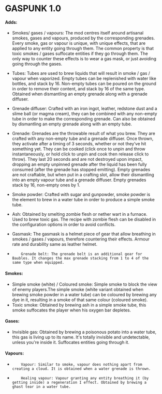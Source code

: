 # GASPUNK 1.0

#### Adds:

- Smokes/ gases / vapours: The mod centres itself around artisanal smokes, gases and vapours, produced by the corresponding grenades. Every smoke, gas or vapour is unique, with unique effects, that are applied to any entity going through them. The common property is that toxic smokes / gases suffocate entities if they go through them. The only way to counter these effects is to wear a gas mask, or just avoiding going through the gases.
- Tubes: Tubes are used to brew liquids that will result in smoke / gas / vapour when vaporized. Empty tubes can be replenished with water like bottles, and stack by 16. Non-empty tubes can be poured on the ground in order to remove their content, and stack by 16 of the same type. Obtained when dismantling an empty grenade along with a grenade diffuser.
- Grenade diffuser: Crafted with an iron ingot, leather, redstone dust and a slime ball (or magma cream), they can be combined with any non-empty tube in order to make the corresponding grenade. Can also be obtained by dismantling an empty grenade along with an empty tube.
- Grenade: Grenades are the throwable result of what you brew. They are crafted with any non-empty tube and a grenade diffuser. Once thrown, they activate after a timing of 3 seconds, whether or not they’ve hit something yet. They can be cooked (click once to unpin and throw instantaneously, or hold click to unpin and cook then release click to throw). They last 20 seconds and are not destroyed upon impact, dropping an empty unpinned grenade after the liquid has been fully consumed (after the grenade has stopped emitting). Empty grenades are not craftable, but when put in a crafting slot, allow their dismantling into an empty vapour tube and a grenade diffuser. Empty grenades stack by 16, non-empty ones by 1.
- Smoke powder: Crafted with sugar and gunpowder, smoke powder is the element to brew in a water tube in order to produce a simple smoke tube.
- Ash: Obtained by smelting zombie flesh or nether wart in a furnace. Used to brew toxic gas. The recipe with zombie flesh can be disabled in the configuration options in order to avoid conflicts.
- Gasmask: The gasmask is a helmet piece of gear that allow breathing in smokes / gases / vapours, therefore countering their effects. Armour rate and durability same as leather helmet.

-         Grenade belt: The grenade belt is an additional gear for Baubles. It changes the max grenade stacking from 1 to 4 of the same type when equipped.

#### Smokes:

- Simple smoke (white) / Coloured smoke: Simple smoke to block the view of enemy players.The simple smoke (white variant obtained when brewing smoke powder in a water tube) can be coloured by brewing any dye in it, resulting in a smoke of that same colour (coloured smoke).
- Toxic smoke: Obtained by brewing ash in a simple smoke tube, this smoke suffocates the player when his oxygen bar depletes.

#### Gases:

-         
  Invisible gas: Obtained by brewing a poisonous potato into a water tube, this gas is living up to its name. It's totally invisible and undetectable, unless you're inside it. Suffocates entities going through it.


#### Vapours:

-         Vapour: Similar to smoke, vapour does nothing apart from creating a cloud. It is obtained when a water grenade is thrown.
-         Healing vapour: Vapour granting any entity breathing it (by getting inside) a regeneration I effect. Obtained by brewing a ghast tear in a water tube.

